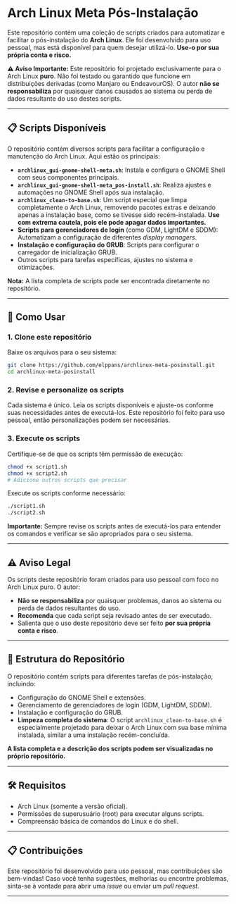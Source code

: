 # Arch Linux Meta Pós-Instalação

Este repositório contém uma coleção de scripts criados para automatizar e facilitar o pós-instalação do **Arch Linux**. Ele foi desenvolvido para uso pessoal, mas está disponível para quem desejar utilizá-lo. **Use-o por sua própria conta e risco.**

**⚠️ Aviso Importante:** Este repositório foi projetado exclusivamente para o Arch Linux **puro**. Não foi testado ou garantido que funcione em distribuições derivadas (como Manjaro ou EndeavourOS). O autor **não se responsabiliza** por quaisquer danos causados ao sistema ou perda de dados resultante do uso destes scripts.

---

## 📋 Scripts Disponíveis

O repositório contém diversos scripts para facilitar a configuração e manutenção do Arch Linux. Aqui estão os principais:

- **`archlinux_gui-gnome-shell-meta.sh`**: Instala e configura o GNOME Shell com seus componentes principais.
- **`archlinux_gui-gnome-shell-meta_pos-install.sh`**: Realiza ajustes e automações no GNOME Shell após sua instalação.
- **`archlinux_clean-to-base.sh`**: Um script especial que limpa completamente o Arch Linux, removendo pacotes extras e deixando apenas a instalação base, como se tivesse sido recém-instalada. **Use com extrema cautela, pois ele pode apagar dados importantes.**
- **Scripts para gerenciadores de login** (como GDM, LightDM e SDDM): Automatizam a configuração de diferentes *display managers*.
- **Instalação e configuração do GRUB**: Scripts para configurar o carregador de inicialização GRUB.
- Outros scripts para tarefas específicas, ajustes no sistema e otimizações.

**Nota:** A lista completa de scripts pode ser encontrada diretamente no repositório.

---

## 🚀 Como Usar

### 1. Clone este repositório
Baixe os arquivos para o seu sistema:
```bash
git clone https://github.com/elppans/archlinux-meta-posinstall.git
cd archlinux-meta-posinstall
```

### 2. Revise e personalize os scripts
Cada sistema é único. Leia os scripts disponíveis e ajuste-os conforme suas necessidades antes de executá-los. Este repositório foi feito para uso pessoal, então personalizações podem ser necessárias.

### 3. Execute os scripts
Certifique-se de que os scripts têm permissão de execução:
```bash
chmod +x script1.sh
chmod +x script2.sh
# Adicione outros scripts que precisar
```

Execute os scripts conforme necessário:
```bash
./script1.sh
./script2.sh
```

**Importante:** Sempre revise os scripts antes de executá-los para entender os comandos e verificar se são apropriados para o seu sistema.

---

## ⚠️ Aviso Legal

Os scripts deste repositório foram criados para uso pessoal com foco no Arch Linux puro. O autor:
- **Não se responsabiliza** por quaisquer problemas, danos ao sistema ou perda de dados resultantes do uso.
- **Recomenda** que cada script seja revisado antes de ser executado.
- Salienta que o uso deste repositório deve ser feito **por sua própria conta e risco**.

---

## 📂 Estrutura do Repositório

O repositório contém scripts para diferentes tarefas de pós-instalação, incluindo:

- Configuração do GNOME Shell e extensões.
- Gerenciamento de gerenciadores de login (GDM, LightDM, SDDM).
- Instalação e configuração do GRUB.
- **Limpeza completa do sistema**: O script `archlinux_clean-to-base.sh` é especialmente projetado para deixar o Arch Linux com sua base mínima instalada, similar a uma instalação recém-concluída.

**A lista completa e a descrição dos scripts podem ser visualizadas no próprio repositório.**

---

## 🛠️ Requisitos

- Arch Linux (somente a versão oficial).
- Permissões de superusuário (root) para executar alguns scripts.
- Compreensão básica de comandos do Linux e do shell.

---

## 📋 Contribuições

Este repositório foi desenvolvido para uso pessoal, mas contribuições são bem-vindas! Caso você tenha sugestões, melhorias ou encontre problemas, sinta-se à vontade para abrir uma *issue* ou enviar um *pull request*.

---

